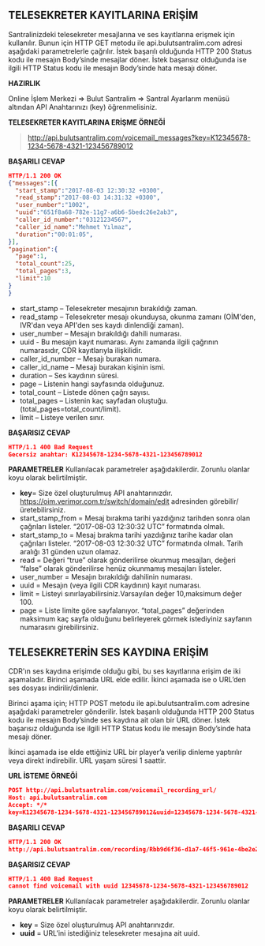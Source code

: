 **TELESEKRETER KAYITLARINA ERİŞİM**
----
Santralinizdeki telesekreter mesajlarına ve ses kayıtlarına erişmek için kullanılır. Bunun için HTTP GET metodu ile api.bulutsantralim.com adresi
aşağıdaki parametrelerle çağrılır. İstek başarılı olduğunda HTTP 200 Status kodu ile mesajın Body’sinde mesajlar döner. 
İstek başarısız olduğunda ise ilgili HTTP Status kodu ile mesajın Body’sinde hata mesajı döner.

**HAZIRLIK**

  Online İşlem Merkezi => Bulut Santralim => Santral Ayarlarım menüsü altından API Anahtarınızı (key) öğrenmelisiniz.
  
**TELESEKRETER KAYITLARINA ERİŞME ÖRNEĞİ**

>http://api.bulutsantralim.com/voicemail_messages?key=K12345678-1234-5678-4321-123456789012
 
**BAŞARILI CEVAP**

```json
HTTP/1.1 200 OK
{"messages":[{
  "start_stamp":"2017-08-03 12:30:32 +0300",
  "read_stamp":"2017-08-03 14:31:32 +0300",
  "user_number":"1002",
  "uuid":"651f8a68-782e-11g7-a6b6-5bedc26e2ab3",
  "caller_id_number":"03121234567",
  "caller_id_name":"Mehmet Yılmaz",
  "duration":"00:01:05",
}],
"pagination":{
  "page":1,
  "total_count":25,
  "total_pages":3,
  "limit":10
}
}
```

* start_stamp – Telesekreter mesajının bırakıldığı zaman.
* read_stamp – Telesekreter mesajı okunduysa, okunma zamanı (OİM'den, IVR'dan veya API'den ses kaydı dinlendiği zaman).
* user_number – Mesajın bırakıldığı dahili numarası.
* uuid - Bu mesajın kayıt numarası. Aynı zamanda ilgili çağrının numarasıdır, CDR kayıtlarıyla ilişkilidir.
* caller_id_number – Mesajı burakan numara.
* caller_id_name – Mesajı burakan kişinin ismi.
* duration – Ses kaydının süresi.
* page – Listenin hangi sayfasında olduğunuz. 
* total_count – Listede dönen çağrı sayısı.
* total_pages – Listenin kaç sayfadan oluştuğu.(total_pages=total_count/limit).
* limit – Listeye verilen sınır. 

**BAŞARISIZ CEVAP** 

```json
HTTP/1.1 400 Bad Request 
Gecersiz anahtar: K12345678-1234-5678-4321-123456789012
```

**PARAMETRELER** 
Kullanılacak parametreler aşağıdakilerdir. Zorunlu olanlar koyu olarak belirtilmiştir.

* **key**= Size özel oluşturulmuş API anahtarınızdır.  https://oim.verimor.com.tr/switch/domain/edit adresinden görebilir/üretebilirsiniz.
* start_stamp_from = Mesaj bırakma tarihi yazdığınız tarihden sonra olan çağrıları listeler. “2017-08-03 12:30:32 UTC” formatında olmalı. 
* start_stamp_to = Mesaj bırakma tarihi yazdığınız tarihe kadar olan çağrıları listeler. “2017-08-03 12:30:32 UTC” formatında olmalı. Tarih aralığı 31 günden uzun olamaz. 
* read = Değeri “true” olarak gönderilirse okunmuş mesajları, değeri “false”  olarak gönderilirse henüz okunmamış mesajları listeler. 
* user_number = Mesajın bırakıldığı dahilinin numarası.
* uuid = Mesajın (veya ilgili CDR kaydının) kayıt numarası.
* limit = Listeyi sınırlayabilirsiniz.Varsayılan değer 10,maksimum değer 100. 
* page = Liste limite göre sayfalanıyor. “total_pages” değerinden maksimum kaç sayfa olduğunu belirleyerek görmek istediyiniz sayfanın numarasını girebilirsiniz. 

**TELESEKRETERİN SES KAYDINA ERİŞİM**
---

CDR'ın ses kaydına erişimde olduğu gibi, bu ses kayıtlarına erişim de iki aşamaladır. Birinci aşamada URL elde edilir. İkinci aşamada ise o URL’den ses dosyası indirilir/dinlenir.

Birinci aşama için; HTTP POST metodu ile api.bulutsantralim.com adresine aşağıdaki parametreler gönderilir. İstek başarılı olduğunda HTTP 200 Status kodu ile mesajın Body’sinde ses kaydına ait olan bir URL döner. İstek başarısız olduğunda ise ilgili HTTP Status kodu ile mesajın Body’sinde hata mesajı döner.

İkinci aşamada ise elde ettiğiniz URL bir player’a verilip dinleme yaptırılır veya direkt indirebilir. URL yaşam süresi 1 saattir.

**URL İSTEME ÖRNEĞİ** 
```json
POST http://api.bulutsantralim.com/voicemail_recording_url/
Host: api.bulutsantralim.com
Accept: */*
key=K12345678-1234-5678-4321-123456789012&uuid=12345678-1234-5678-4321-123456789012
```
**BAŞARILI CEVAP** 

```json
HTTP/1.1 200 OK 
http://api.bulutsantralim.com/recording/Rbb9d6f36-d1a7-46f5-961e-4be2e2ba1b8e
```

**BAŞARISIZ CEVAP** 

```json
HTTP/1.1 400 Bad Request 
cannot find voicemail with uuid 12345678-1234-5678-4321-123456789012
```
**PARAMETRELER** 
Kullanılacak parametreler aşağıdakilerdir. Zorunlu olanlar koyu olarak belirtilmiştir. 

* **key** = Size özel oluşturulmuş API anahtarınızdır. 
* **uuid** = URL’ini istediğiniz telesekreter mesajına ait uuid.
